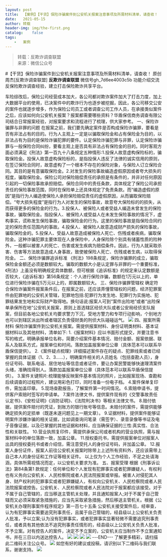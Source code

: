 ```yaml
---
layout:	post
title:	【案例】【干货】保险诈骗案件到公安机关报案注意事项及所需材料清单，请查收！
date:	2021-05-15
author:	转载
header-img:	img/the-first.png
catalog:	false
tags:
	-	案例
---
```


<blockquote><p>转载：反欺诈调查联盟<br>
来源：微信公众号</p></blockquote>

#【干货】保险诈骗案件到公安机关报案注意事项及所需材料清单，请查收！
原创周杰[反欺诈调查联盟]
**反欺诈调查联盟**
微信号gh_7d6ee4003c5b
功能介绍交流反保险欺诈调查经验，建立打击保险欺诈共享平台。

车险综改后，保险公司经营成本加大，各公司都对欺诈案件加大了打击力度，加上大数据平台的使用，已决案件中的欺诈行为也逐步被挖掘，因此，各公司移交公安的案件也就逐步增多，作为保险公司员工或者调查公司工作人员，在承接类似案件之后，应该如何向公安机关报案？报案都需要哪些资料？华盾保信商务调查有限公司结合日常报案经验，对报案要求和流程进行了梳理，供大家参考。
一、保险诈骗罪与非罪的问题
在报案之前，我们要先确定案件是否构成保险诈骗罪，要看是否有非法占有的目的。行为人主观上一定是以骗取保险金和占有保险金为目的，以非法占有为目的是保险诈骗犯罪的要件。认定保险诈骗犯罪与非罪，认定保险诈骗罪与一般保险合同纠纷，要看主观上是否具有非法占有保险金的目的。同时客观方面必须满足《刑法》第一百九十八条规定五种情形:1.投保人故意虚构保险标的，骗取保险金。投保人故意虚构保险标的，是指投保人违反了法律的诚实信用的原则，在签订保险合同时，故意虚构了一个根本不存在的保险对象，与保险人订立保险合同。其目的是有意骗取保险金。2.对发生的保险事故编造虚假原因或者夸大损失的程度，骗取保险金。保险公司对保险赔偿责任的承担是有条件的，并非对任何原因引起的一切保险事故承担赔偿。保险合同中的责任条款，具体规定了保险公司承担责任的保险事故范围，同时在保险单上还具体规定了免责条款。而“编造虚假的原因”是指行为人编造使保险人承担保险赔偿责任的虚假原因，从而骗取保险赔偿。“夸大损失程度”是指行为人对发生的保险事故，故意夸大保险标的的损失，从而获得更多的保险金的行为。3.投保人、被保险人或者受益人编造未曾发生的保险事故，骗取保险金。指投保人、被保险人或受益人在未发生保险事故的情况下，虚构事实，谎称发生保险事故，骗取保险金的行为。这里的保险事故是指保险合同约定的保险责任范围内的事故。4.投保人、被保险人故意造成财产损失的保险事故，骗取保险金的。5.投保人、受益人故意造成被保险人死亡、伤残或者疾病，骗取保险金。这种诈骗犯罪主要体现在人身保险中，人身保险除个别具有储蓄性质的险种外，一般都以被害人的死亡、伤害或发生疾病为赔偿条件。因此，行为人就采取杀害、伤害等方法故意造成人身事故，致使被保险人死亡、伤残或者生病，以取得保险金。
二、保险诈骗罪追诉标准
《刑法》198条规定，保险诈骗罪的成立，骗取保险金金额还必须是数额较大。骗取的数额大小是认定罪与非罪的一个重要标准，《刑法》上虽没有明确规定具体数额，但可根据《追诉标准》的规定来认定数额是否较大，《追诉标准》第56条规定：个人进行保险诈骗，数额在1万元以上的，单位进行保险诈骗在5万元以上的，即属数额较大。
三、保险诈骗罪管辖权
确定符合保险诈骗案件报案条件后，在报案之前，还应该弄懂管辖权的问题，经济犯罪案件由犯罪地的公安机关管辖，犯罪地包括:犯罪行为发生地、犯罪行为实施地、犯罪结果发生地和实际财产取得地。换句话说:报案人可到“案件出险地”或者“出险保单承保所在地”公安机关报案，原则上首选辖区经侦大队或者公安局经侦支队报案，但目前各地公安机关均要求警力下沉，受地方警力和专项行动影响，个别地方也可以到辖区派出所或者辖区负责侵财类的刑侦大队碰碰运气。
![]({{site.baseurl}}/postimg/L6usUGPiatBRYIhOCyEHiaCr7CXqUJ6FhRndwJWeo3eHdVvw9muF8Yice6XMBYDh7ortptClfiaria0OunZkWQ0lV8Q.jpeg)
四、报案所需材料
保险诈骗案件到公安机关报案。需提供报案材料、身份证明类材料、基本证据材料以及其他材料，清单如下:
1.《报案材料》应以书面形式提交，并要注意书写的格式，明确承报单位名称，简要介绍案件基本情况、赔付金额、报案依据、联系人及联系方式，报案单位和时间。落款加盖报案单位公章（具体范本可以联系华盾保信提供）。
2.《案件疑点梳理》详细描述案件存在的疑点、犯罪线索或者已经掌握的具体证据（1、2、3……），明确案件相关的人员姓名（包括查勘人员），身份证号码、联系电话、居住地址等信息或者证件，要让办案民警能够快速理清案件头绪，准确找得到人。落款加盖报案单位公章（具体范本可以联系华盾保信提供）。
3.案件关键照片:梳理能够反映案件基本情况的照片，比如报案现场、查勘和后续调查的过程照片，建议用彩色打印，同时准备一份电子档。
4.案件保单复印件，需加盖印章。
5.现场查勘报告，了解案件第一时间情况。
6.索赔申请书，提供客户索赔时签写的申请单。
7.案件法律文书，提供案件现有的《交警事故责任认定书》、《安检证明》《消防证明》、《法院判决书》等相关法律文书。
8.赔付依据，提供案件赔付的凭证，到账方的银行账号等信息。未赔付的案件，需提供能够确定损失的定损单（既遂未遂问题见上一期文章）。
9.证据材料，提供案件能够证明案件涉嫌诈骗的相关证据，比如调查询问笔录（需签字）、录音录像等书证及电子音像证据，以及已掌握的其他证据和材料，应当确保证据的三性:真实性、合法性和关联性。
10.营业执照复印件，需提供承保公司或者机构的营业执照，需与报案材料中的单位落款一致，加盖公章。
11.授权委托书，需提供报案单位对报案人出具的授权委托书或者介绍信，需注意受托人的身份证号码，并加盖公章。
12.报案人身份证件，报案人前往公安机关报案时除带上上述所有资料外，还应该需带上自己本人的身份证和工作证等相关证件。
以上仅为个人工作经验，不足之处请海涵，具体所需视情况而定，以公安机关要求为准。
五、报案受理
根据《刑事诉讼法》第84条第1
款规定：任何单位和个人发现有犯罪事实或者犯罪嫌疑人，有权利也有义务向公安机关、人民检察院或者人民法院报案或举报。被害人对侵犯其人身、财产权利的犯罪事实或者犯罪嫌疑人，有权向公安机关、人民检察院或者人民法院报案或控告。公安机关、人民检察院或者人民法院对于报案都应该接受。对于不属于自己管辖的，应当移送主管机关处理，并且通知报案人;对于不属于自己管辖而又必须采取紧急措施的，应当先采取紧急措施，然后移送主管机关。根据《公安机关办理刑事案件程序规定》第一百七十五条
公安机关接受案件后，经审查，认为有犯罪事实需要追究刑事责任，且属于自己管辖的，经县级以上公安机关负责人批准，予以立案;认为没有犯罪事实，或者犯罪事实显著轻微不需要追究刑事责任，或者具有其他依法不追究刑事责任情形的，经县级以上公安机关负责人批准，不予立案。对有控告人的案件，决定不予立案的，公安机关应当制作不予立案通知书，并在三日以内送达控告人。
![]({{site.baseurl}}/postimg/L6usUGPiatBRYIhOCyEHiaCr7CXqUJ6FhR8mJ0rCoPkcVevfIhxeiaoEVXwebdvyzOwsnnDKVpk3WP74UvuTHXA2A.jpeg)
![]({{site.baseurl}}/postimg/L6usUGPiatBRYIhOCyEHiaCr7CXqUJ6FhR0QdXy6bnE6iaCuWbBesyT2G4ByMFIVHYaDms14icEfWO82ibWZicXz66fw.jpeg)
![]({{site.baseurl}}/postimg/L6usUGPiatBSs5Yxdp5NU9dpdqWanE7Mq7XpTo0mwlia1gia9NNFGTRYKdpVvrK2KgpAPictg52F8U9sicXI1jQ1dzA.jpeg)
![]({{site.baseurl}}/postimg/L6usUGPiatBRHiaTnBLKdskSP3wYDcZtJf2f60h3UdpFM6GSwK7CCH2tbN5oylMEt626eF9adsGd1vhInpcsALqA.png)
\---END---
了解更多精彩，请扫描此二维码关注公众号。
![]({{site.baseurl}}/postimg/L6usUGPiatBSs5Yxdp5NU9dpdqWanE7MqCqBlT3XLvPJX3Gf5uyzzsibZ3VPBdLY8ianrrF0435iblVibnnsnhQtsrA.png)
如您有好的建议或投稿，请识别以下二维码与我们联系，谢谢支持。
![]({{site.baseurl}}/postimg/L6usUGPiatBTicQb1DRYha3PBdNiaw74CbPicxUjpdDfZ5JJ7EH1xa6dXkDU1icNG1UvkQQVy36CWu3kFiaKWKpL3bMg.png)
